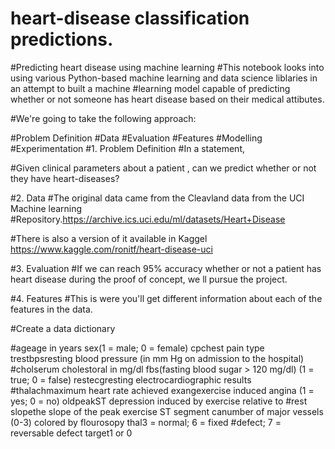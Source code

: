 # heart-disease classification predictions.
#Predicting heart disease using machine learning
#This notebook looks into using various Python-based machine learning and data science liblaries in an attempt to built a machine #learning model capable of predicting whether or not someone has heart disease based on their medical attibutes.

#We're going to take the following approach:

#Problem Definition
#Data
#Evaluation
#Features
#Modelling
#Experimentation
#1. Problem Definition
#In a statement,

#Given clinical parameters about a patient , can we predict whether or not they have heart-diseases?

#2. Data
#The original data came from the Cleavland data from the UCI Machine learning #Repository.https://archive.ics.uci.edu/ml/datasets/Heart+Disease

#There is also a version of it available in Kaggel https://www.kaggle.com/ronitf/heart-disease-uci

#3. Evaluation
#If we can reach 95% accuracy whether or not a patient has heart disease during the proof of concept, we ll pursue the project.

#4. Features
#This is were you'll get different information about each of the features in the data.

#Create a data dictionary

#ageage in years sex(1 = male; 0 = female) cpchest pain type trestbpsresting blood pressure (in mm Hg on admission to the hospital) #cholserum cholestoral in mg/dl fbs(fasting blood sugar > 120 mg/dl) (1 = true; 0 = false) restecgresting electrocardiographic results #thalachmaximum heart rate achieved exangexercise induced angina (1 = yes; 0 = no) oldpeakST depression induced by exercise relative to #rest slopethe slope of the peak exercise ST segment canumber of major vessels (0-3) colored by flourosopy thal3 = normal; 6 = fixed #defect; 7 = reversable defect target1 or 0

